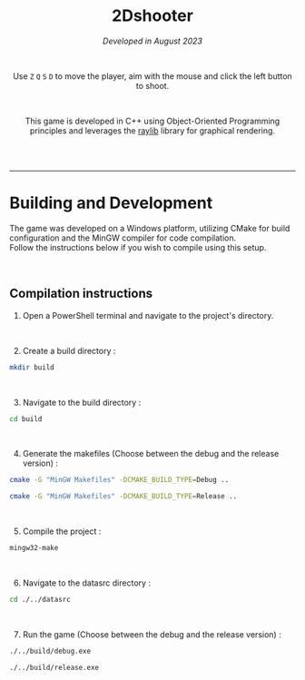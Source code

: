 <div align="center">

# 2Dshooter

*Developed in August 2023*

<br>

Use `Z` `Q` `S` `D` to move the player, aim with the mouse and click the left button to shoot.

<br>

This game is developed in C++ using Object-Oriented Programming principles and leverages the [raylib](https://www.raylib.com/) library for graphical rendering.


<br>
<br>

</div>

---

# Building and Development

The game was developed on a Windows platform, utilizing CMake for build configuration and the MinGW compiler for code compilation.  
Follow the instructions below if you wish to compile using this setup.

<br>

## Compilation instructions

1. Open a PowerShell terminal and navigate to the project's directory.

<br>

2. Create a build directory : 
```bash
mkdir build
```

<br>

3. Navigate to the build directory : 
```bash
cd build 
```

<br>

4. Generate the makefiles (Choose between the debug and the release version) :
```bash
cmake -G "MinGW Makefiles" -DCMAKE_BUILD_TYPE=Debug ..
```
```bash
cmake -G "MinGW Makefiles" -DCMAKE_BUILD_TYPE=Release ..
```

<br>

5. Compile the project :
```bash
mingw32-make 
```

<br>

6. Navigate to the datasrc directory : 
```bash
cd ./../datasrc
```

<br>

7. Run the game (Choose between the debug and the release version) :   
```bash
./../build/debug.exe
```
```bash
./../build/release.exe
```
